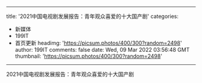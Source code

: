 
---
title: '2021中国电视剧发展报告：青年观众喜爱的十大国产剧'
categories: 
 - 新媒体
 - 199IT
 - 首页更新
headimg: 'https://picsum.photos/400/300?random=2498'
author: 199IT
comments: false
date: Wed, 09 Mar 2022 03:56:48 GMT
thumbnail: 'https://picsum.photos/400/300?random=2498'
---

<div>   
2021中国电视剧发展报告：青年观众喜爱的十大国产剧  
</div>
            